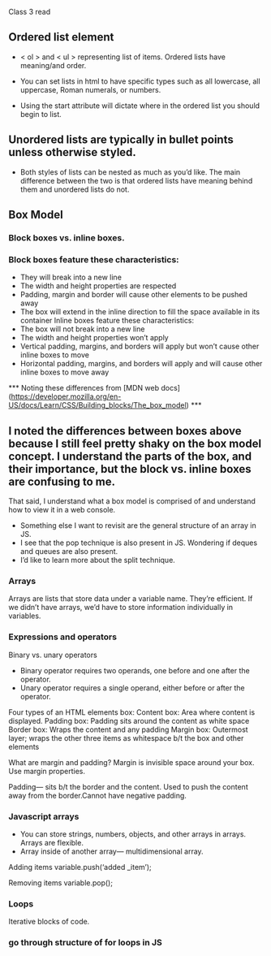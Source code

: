 Class 3 read

## Ordered list element

- < ol > and < ul > representing list of items.
Ordered lists have meaning/and order.

- You can set lists in html to have specific types such as all lowercase, all uppercase, Roman numerals, or numbers.

- Using the start attribute will dictate where in the ordered list you should begin to list.

## Unordered lists are typically in bullet points unless otherwise styled.

- Both styles of lists can be nested as much as you’d like. The main difference between the two is that ordered lists have meaning behind them and unordered lists do not.

## Box Model

### Block boxes vs. inline boxes. 

### Block boxes feature these characteristics: 
- They will break into a new line
- The width and height properties are respected
- Padding, margin and border will cause other elements to be pushed away
- The box will extend in the inline direction to fill the space available in its container
Inline boxes feature these characteristics: 
- The box will not break into a new line
- The width and height properties won’t apply
- Vertical padding, margins, and borders will apply but won’t cause other inline boxes to move 
- Horizontal padding, margins, and borders will apply and will cause other inline boxes to move away

*** Noting these differences from [MDN web docs] (https://developer.mozilla.org/en-US/docs/Learn/CSS/Building_blocks/The_box_model) *** 

## I noted the differences between boxes above because I still feel pretty shaky on the box model concept. I understand the parts of the box, and their importance, but the block vs. inline boxes are confusing to me.

That said, I understand what a box model is comprised of and understand how to view it in a web console.

- Something else I want to revisit are the general structure of an array in JS.
- I see that the pop technique is also present in JS. Wondering if deques and queues are also present.
- I’d like to learn more about the split technique.

### Arrays

Arrays are lists that store data under a variable name. They’re efficient. If we didn’t have arrays, we’d have to store information individually in variables.


### Expressions and operators

Binary vs. unary operators
- Binary operator requires two operands, one before and one after the operator. 
- Unary operator requires a single operand, either before or after the operator.

Four types of an HTML elements box: 
Content box: Area where content is displayed.
Padding box: Padding sits around the content as white space
Border box: Wraps the content and any padding
Margin box: Outermost layer; wraps the other three items as whitespace b/t the box and other elements 

What are margin and padding?
Margin is invisible space around your box. Use margin properties.

Padding— sits b/t the border and the content. Used to push the content away from the border.Cannot have negative padding.

### Javascript arrays

- You can store strings, numbers, objects, and other arrays in arrays. Arrays are flexible.
- Array inside of another array— multidimensional array.

Adding items variable.push(‘added _item’);

Removing items variable.pop();

### Loops

Iterative blocks of code.

### go through structure of for loops in JS

